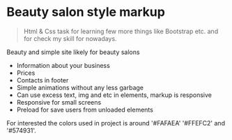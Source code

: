 <h1>Beauty salon style markup</h1>

> Html & Css task for learning few more things like Bootstrap etc. and for check my skill for nowadays.

Beauty and simple site likely for beauty salons

- Information about your business
- Prices
- Contacts in footer
- Simple animations without any less garbage
- Can use excess text, img and etc in elements, markup is responsive
- Responsive for small screens
- Preload for save users from unloaded elements


For interested the colors used in project is around '#FAFAEA' '#FFEFC2' and '#574931'.

